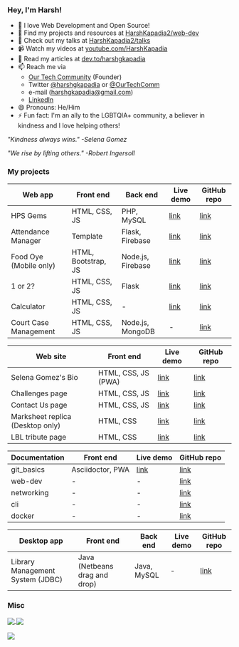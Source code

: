 ### Hey, I'm Harsh!

- 💛 I love Web Development and Open Source!
- 🔖 Find my projects and resources at [HarshKapadia2/web-dev](https://github.com/HarshKapadia2/web-dev)
- 🎤 Check out my talks at [HarshKapadia2/talks](https://github.com/HarshKapadia2/talks)
- 📹 Watch my videos at [youtube.com/HarshKapadia](https://www.youtube.com/HarshKapadia)
- 📃 Read my articles at [dev.to/harshgkapadia](https://dev.to/harshgkapadia)
- 📫 Reach me via
  - [Our Tech Community](https://otc.zulipchat.com) (Founder)
  - Twitter [@harshgkapadia](https://twitter.com/harshgkapadia) or [@OurTechComm](https://twitter.com/OurTechComm)
  - e-mail (harshgkapadia@gmail.com)
  - [LinkedIn](https://www.linkedin.com/in/harshgkapadia)
- 😄 Pronouns: He/Him
- ⚡ Fun fact: I'm an ally to the LGBTQIA+ community, a believer in kindness and I love helping others!

*"Kindness always wins." -Selena Gomez*

*"We rise by lifting others." -Robert Ingersoll*


### My projects

Web app | Front end | Back end | Live demo | GitHub repo
------- | --------- | -------- | --------- | -----------
HPS Gems | HTML, CSS, JS | PHP, MySQL | [link](https://hps-gems.herokuapp.com/) | [link](https://github.com/HarshKapadia2/hps-gems)
Attendance Manager | Template | Flask, Firebase | [link](https://attendance-management-flask.herokuapp.com/) | [link](https://github.com/HarshKapadia2/attendance_management)
Food Oye (Mobile only) | HTML, Bootstrap, JS | Node.js, Firebase | [link](https://food-oye.herokuapp.com/) | [link](https://github.com/rajatrjoshi/food-oye)
1 or 2? | HTML, CSS, JS | Flask | [link](https://one-or-two.herokuapp.com/) | [link](https://github.com/HarshKapadia2/one-or-two)
Calculator| HTML, CSS, JS | - | [link](https://harshkapadia2.github.io/calculator/) | [link](https://github.com/HarshKapadia2/calculator)
Court Case Management | HTML, CSS, JS | Node.js, MongoDB | - | [link](https://github.com/HarshKapadia2/court_case_management_web_app)

Web site | Front end | Live demo | GitHub repo
-------- | --------- | --------- | -----------
Selena Gomez's Bio | HTML, CSS, JS (PWA) | [link](https://harshkapadia2.github.io/sg-bio/) | [link](https://github.com/HarshKapadia2/sg-bio)
Challenges page | HTML, CSS, JS | [link](https://harshkapadia2.github.io/sample-challenges-page/) | [link](https://github.com/HarshKapadia2/sample-challenges-page)
Contact Us page | HTML, CSS, JS | [link](https://harshkapadia2.github.io/sample-contact-us-page/) | [link](https://github.com/HarshKapadia2/sample-contact-us-page)
Marksheet replica (Desktop only) | HTML, CSS | [link](https://harshkapadia2.github.io/sample-marksheet/) | [link](https://github.com/HarshKapadia2/sample-marksheet)
LBL tribute page | HTML, CSS | [link](https://harshkapadia2.github.io/lbl-tribute-page/) | [link](https://github.com/HarshKapadia2/lbl-tribute-page)

Documentation | Front end | Live demo | GitHub repo
------------- | --------- | --------- | -----------
git_basics | Asciidoctor, PWA | [link](https://harshkapadia2.github.io/git_basics/) | [link](https://github.com/HarshKapadia2/git_basics)
web-dev | - | - | [link](https://github.com/HarshKapadia2/web-dev)
networking | - | - | [link](https://github.com/HarshKapadia2/networking)
cli | - | - | [link](https://github.com/HarshKapadia2/cli)
docker | - | - | [link](https://github.com/HarshKapadia2/docker)

Desktop app | Front end | Back end | Live demo | GitHub repo
---- | --------- | -------- | --------- | -----------
Library Management System (JDBC) | Java (Netbeans drag and drop) | Java, MySQL | - | [link](https://github.com/HarshKapadia2/JDBC_LibraryManagementSystem)


### Misc
<a href="https://github.com/HarshKapadia2/web-dev">
  <img align="center" src="https://github-readme-stats.vercel.app/api/pin/?username=HarshKapadia2&repo=web-dev&theme=dark" />
</a>
<a href="https://github.com/HarshKapadia2/articles">
  <img align="center" src="https://github-readme-stats.vercel.app/api/pin/?username=HarshKapadia2&repo=articles&theme=dark" />
</a>
<br />
<br />
<a href="https://github.com/HarshKapadia2/talks">
  <img align="center" src="https://github-readme-stats.vercel.app/api/pin/?username=HarshKapadia2&repo=talks&theme=dark" />
</a>
